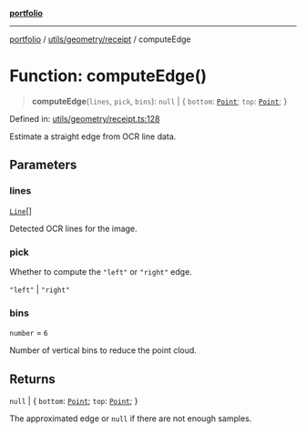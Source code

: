 [**portfolio**](../../../../README.md)

***

[portfolio](../../../../modules.md) / [utils/geometry/receipt](../README.md) / computeEdge

# Function: computeEdge()

> **computeEdge**(`lines`, `pick`, `bins`): `null` \| \{ `bottom`: [`Point`](../../basic/interfaces/Point.md); `top`: [`Point`](../../basic/interfaces/Point.md); \}

Defined in: [utils/geometry/receipt.ts:128](https://github.com/tnorlund/Portfolio/blob/3f625b839ff70865cd07f7d556932996f332a69d/portfolio/utils/geometry/receipt.ts#L128)

Estimate a straight edge from OCR line data.

## Parameters

### lines

[`Line`](../../../../types/api/interfaces/Line.md)[]

Detected OCR lines for the image.

### pick

Whether to compute the `"left"` or `"right"` edge.

`"left"` | `"right"`

### bins

`number` = `6`

Number of vertical bins to reduce the point cloud.

## Returns

`null` \| \{ `bottom`: [`Point`](../../basic/interfaces/Point.md); `top`: [`Point`](../../basic/interfaces/Point.md); \}

The approximated edge or `null` if there are not enough
samples.
